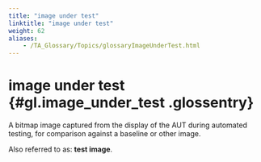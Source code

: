 ```yaml
--- 
title: "image under test"
linktitle: "image under test"
weight: 62
aliases: 
    - /TA_Glossary/Topics/glossaryImageUnderTest.html
---
```

# image under test {#gl.image_under_test .glossentry}

A bitmap image captured from the display of the AUT during automated testing, for comparison against a baseline or other image.

Also referred to as: **test image**.

